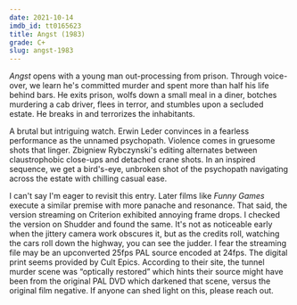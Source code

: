 ```yaml
---
date: 2021-10-14
imdb_id: tt0165623
title: Angst (1983)
grade: C+
slug: angst-1983
---
```


_Angst_ opens with a young man out-processing from prison. Through voice-over, we learn he's committed murder and spent more than half his life behind bars. He exits prison, wolfs down a small meal in a diner, botches murdering a cab driver, flees in terror, and stumbles upon a secluded estate. He breaks in and terrorizes the inhabitants.

<!-- end -->

A brutal but intriguing watch. Erwin Leder convinces in a fearless performance as the unnamed psychopath. Violence comes in gruesome shots that linger. Zbigniew Rybczynski's editing alternates between claustrophobic close-ups and detached crane shots. In an inspired sequence, we get a bird's-eye, unbroken shot of the psychopath navigating across the estate with chilling casual ease.

I can't say I'm eager to revisit this entry. Later films like <span data-imdb-id="tt0119167">_Funny Games_</span> execute a similar premise with more panache and resonance. That said, the version streaming on Criterion exhibited annoying frame drops. I checked the version on Shudder and found the same. It's not as noticeable early when the jittery camera work obscures it, but as the credits roll, watching the cars roll down the highway, you can see the judder. I fear the streaming file may be an upconverted 25fps PAL source encoded at 24fps. The digital print seems provided by Cult Epics. According to their site, the tunnel murder scene was “optically restored” which hints their source might have been from the original PAL DVD which darkened that scene, versus the original film negative. If anyone can shed light on this, please reach out.